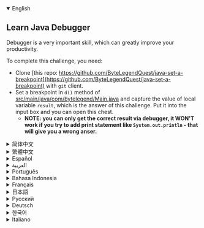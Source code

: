 <details open='true'>
<summary>English</summary>

## Learn Java Debugger

Debugger is a very important skill, which can greatly improve your productivity.

To complete this challenge, you need:

- Clone [this repo: https://github.com/ByteLegendQuest/java-set-a-breakpoint](https://github.com/ByteLegendQuest/java-set-a-breakpoint) with `git` client.
- Set a breakpoint in `d()` method of [src/main/java/com/bytelegend/Main.java](https://github.com/ByteLegendQuest/java-set-a-breakpoint/blob/main/src/main/java/com/bytelegend/Main.java) and capture the value of local variable `result`,
  which is the answer of this challenge. Put it into the input box and you can open this chest.
  - **NOTE: you can only get the correct result via debugger, it WON'T work if you try to add print statement like `System.out.println` - that will give you a wrong anser.**

</details>

<details>
<summary>简体中文</summary>

## 学习使用Java的<ruby>调试器<rt>Debugger</rt></ruby>

使用<ruby>调试器<rt>Debugger</rt></ruby>是非常重要的技能，能让你的开发过程如虎添翼。

要完成这个挑战，你需要：
- 使用`git`客户端Clone[这个仓库：https://github.com/ByteLegendQuest/java-set-a-breakpoint](https://github.com/ByteLegendQuest/java-set-a-breakpoint)。
  - 如果你直接访问GitHub有困难（如超时、报错、速度缓慢等），可以Clone我们在中国大陆的镜像`https://git.bytelegend.com/ByteLegendQuest/java-set-a-breakpoint`。
- 在[src/main/java/com/bytelegend/Main.java](https://github.com/ByteLegendQuest/java-set-a-breakpoint/blob/main/src/main/java/com/bytelegend/Main.java)中的`d()`方法中设置一个断点，捕捉局部变量`result`的值，它就是本题的答案，将其贴到输入框中即可打开宝箱。
  - **请注意，你一定要通过调试器才能获得正确的结果，如果试图添加`System.out.println`之类的打印语句会导致获得的结果不正确！！！**

</details>

<details>
<summary>繁體中文</summary>

學習 Java 調試器
-----------

調試器是一項非常重要的技能，它可以大大提高你的生產力。

要完成這一挑戰，您需要：

-   使用`git`客戶端克隆[此 repo：https://github.com/ByteLegendQuest/java-set-a-breakpoint](https://github.com/ByteLegendQuest/java-set-a-breakpoint) 。
-   在[src/main/java/com/bytelegend/Main.java](https://github.com/ByteLegendQuest/java-set-a-breakpoint/blob/main/src/main/java/com/bytelegend/Main.java)的`d()`方法中設置斷點並捕獲局部變量`result`的值，這就是本次挑戰的答案。把它放進輸入框，就可以打開這個寶箱了。
    -   **注意：您只能通過調試器獲得正確的結果，如果您嘗試添加像`System.out.println`這樣的打印語句，它將不起作用 - 這會給您一個錯誤的分析器。**
</details>

<details>
<summary>Español</summary>

Aprenda el depurador de Java
----------------------------

El depurador es una habilidad muy importante, que puede mejorar en gran medida su productividad.

Para completar este desafío, necesitas:

-   Clone [este repositorio: https://github.com/ByteLegendQuest/java-set-a-breakpoint](https://github.com/ByteLegendQuest/java-set-a-breakpoint) con el cliente `git` .
-   Establezca un punto de interrupción en el método `d()` de [src/main/java/com/bytelegend/Main.java](https://github.com/ByteLegendQuest/java-set-a-breakpoint/blob/main/src/main/java/com/bytelegend/Main.java) y capture el valor de la variable local `result` , que es la respuesta a este desafío. Póngalo en el cuadro de entrada y podrá abrir este cofre.
    -   **NOTA: solo puede obtener el resultado correcto a través del depurador, NO funcionará si intenta agregar una declaración de impresión como `System.out.println` , que le dará una respuesta incorrecta.**
</details>

<details>
<summary>العربية</summary>

تعلم جافا المصحح
----------------

يعد المصحح مهارة مهمة للغاية ، يمكن أن تحسن إنتاجيتك بشكل كبير.

لإكمال هذا التحدي ، أنت بحاجة إلى:

-   استنساخ [هذا الريبو: https://github.com/ByteLegendQuest/java-set-a-breakpoint](https://github.com/ByteLegendQuest/java-set-a-breakpoint) مع عميل `git` .
-   عيّن نقطة توقف في طريقة `d()` لـ [src / main / java / com / bytelegend / Main.java واحصل](https://github.com/ByteLegendQuest/java-set-a-breakpoint/blob/main/src/main/java/com/bytelegend/Main.java) على قيمة `result` المتغير المحلي ، وهي إجابة هذا التحدي. ضعه في صندوق الإدخال ويمكنك فتح هذا الصندوق.
    -   **ملاحظة: يمكنك فقط الحصول على النتيجة الصحيحة عبر مصحح الأخطاء ، ولن تعمل إذا حاولت إضافة عبارة طباعة مثل `System.out.println` - فهذا سيعطيك إجابة خاطئة.**
</details>

<details>
<summary>Português</summary>

Aprenda Java Debugger
---------------------

O depurador é uma habilidade muito importante, que pode melhorar muito sua produtividade.

Para completar este desafio, você precisa:

-   Clone [este repositório: https://github.com/ByteLegendQuest/java-set-a-breakpoint](https://github.com/ByteLegendQuest/java-set-a-breakpoint) com `git` client.
-   Defina um ponto de interrupção no método `d()` de [src/main/java/com/bytelegend/Main.java](https://github.com/ByteLegendQuest/java-set-a-breakpoint/blob/main/src/main/java/com/bytelegend/Main.java) e capture o valor da variável local `result` , que é a resposta deste desafio. Coloque-o na caixa de entrada e você pode abrir este baú.
    -   **NOTA: você só pode obter o resultado correto via depurador, não funcionará se você tentar adicionar uma declaração de impressão como `System.out.println` - isso lhe dará uma resposta errada.**
</details>

<details>
<summary>Bahasa Indonesia</summary>

Pelajari Java Debugger
----------------------

Debugger adalah keterampilan yang sangat penting, yang dapat sangat meningkatkan produktivitas Anda.

Untuk menyelesaikan tantangan ini, Anda perlu:

-   Kloning [repo ini: https://github.com/ByteLegendQuest/Java-set-a-breakpoint](https://github.com/ByteLegendQuest/java-set-a-breakpoint) dengan klien `git` .
-   Tetapkan breakpoint dalam metode `d()` dari [src/main/Java/com/bytelegend/Main.java](https://github.com/ByteLegendQuest/java-set-a-breakpoint/blob/main/src/main/java/com/bytelegend/Main.java) dan tangkap nilai variabel lokal `result` , yang merupakan jawaban dari tantangan ini. Masukkan ke dalam kotak input dan Anda dapat membuka peti ini.
    -   **CATATAN: Anda hanya bisa mendapatkan hasil yang benar melalui debugger, itu TIDAK AKAN berfungsi jika Anda mencoba menambahkan pernyataan cetak seperti `System.out.println` - yang akan memberi Anda jawaban yang salah.**
</details>

<details>
<summary>Français</summary>

Apprendre le débogueur Java
---------------------------

Le débogueur est une compétence très importante, qui peut grandement améliorer votre productivité.

Pour relever ce défi, il vous faut :

-   Clonez [ce référentiel : https://github.com/ByteLegendQuest/java-set-a-breakpoint](https://github.com/ByteLegendQuest/java-set-a-breakpoint) avec le client `git` .
-   Définissez un point d'arrêt dans la méthode `d()` de [src/main/java/com/bytelegend/Main.java](https://github.com/ByteLegendQuest/java-set-a-breakpoint/blob/main/src/main/java/com/bytelegend/Main.java) et capturez la valeur de la variable locale `result` , qui est la réponse à ce défi. Mettez-le dans la zone de saisie et vous pourrez ouvrir ce coffre.
    -   **REMARQUE : vous ne pouvez obtenir le résultat correct que via le débogueur, cela ne fonctionnera PAS si vous essayez d'ajouter une instruction d'impression telle que `System.out.println` - cela vous donnera une mauvaise réponse.**
</details>

<details>
<summary>日本語</summary>

Javaデバッガーを学ぶ
------------

デバッガーは非常に重要なスキルであり、生産性を大幅に向上させることができます。

このチャレンジを完了するには、次のものが必要です。

-   [このリポジトリのクローンを作成します：https：//github.com/ByteLegendQuest/java-set-a-breakpoint](https://github.com/ByteLegendQuest/java-set-a-breakpoint) `git` 。
-   [src / main / java / com / bytelegend / Main.java](https://github.com/ByteLegendQuest/java-set-a-breakpoint/blob/main/src/main/java/com/bytelegend/Main.java)の`d()`メソッドにブレークポイントを設定し、この課題の答えであるローカル変数`result`の値をキャプチャします。入力ボックスに入れると、このチェストを開くことができます。
    -   **注：正しい結果はデバッガーを介してのみ取得できます`System.out.println`のような印刷ステートメントを追加しようとすると機能しません。これにより、間違った回答が得られます。**
</details>

<details>
<summary>Русский</summary>

Изучите отладчик Java
---------------------

Отладчик — очень важный навык, который может значительно повысить вашу производительность.

Чтобы выполнить это задание, вам нужно:

-   Клонируйте [этот репозиторий: https://github.com/ByteLegendQuest/java-set-a-breakpoint](https://github.com/ByteLegendQuest/java-set-a-breakpoint) с помощью клиента `git` .
-   Установите точку останова в методе `d()` [файла src/main/java/com/bytelegend/Main.java](https://github.com/ByteLegendQuest/java-set-a-breakpoint/blob/main/src/main/java/com/bytelegend/Main.java) и зафиксируйте значение локальной переменной `result` , что является ответом на эту задачу. Поместите его в поле ввода, и вы сможете открыть этот сундук.
    -   **ПРИМЕЧАНИЕ: вы можете получить правильный результат только через отладчик, он НЕ будет работать, если вы попытаетесь добавить оператор печати, такой как `System.out.println` - это даст вам неправильный ответ.**
</details>

<details>
<summary>Deutsch</summary>

Lernen Sie den Java-Debugger
----------------------------

Debugger ist eine sehr wichtige Fähigkeit, die Ihre Produktivität erheblich verbessern kann.

Um diese Herausforderung abzuschließen, benötigen Sie:

-   Klonen [Sie dieses Repo: https://github.com/ByteLegendQuest/java-set-a-breakpoint](https://github.com/ByteLegendQuest/java-set-a-breakpoint) mit dem `git` -Client.
-   Setzen Sie einen Haltepunkt in der Methode `d()` von [src/main/java/com/bytelegend/Main.java](https://github.com/ByteLegendQuest/java-set-a-breakpoint/blob/main/src/main/java/com/bytelegend/Main.java) und erfassen Sie den Wert der lokalen Variablen `result` , was die Antwort auf diese Herausforderung ist. Legen Sie es in das Eingabefeld und Sie können diese Truhe öffnen.
    -   **HINWEIS: Sie können das korrekte Ergebnis nur über den Debugger erhalten. Es funktioniert NICHT, wenn Sie versuchen, eine Druckanweisung wie `System.out.println` hinzuzufügen - das gibt Ihnen eine falsche Antwort.**
</details>

<details>
<summary>한국어</summary>

자바 디버거 배우기
----------

디버거는 생산성을 크게 향상시킬 수 있는 매우 중요한 기술입니다.

이 챌린지를 완료하려면 다음이 필요합니다.

-   `git` 클라이언트를 사용하여 [https://github.com/ByteLegendQuest/java-set-a-breakpoint 리포지토리를 복제합니다](https://github.com/ByteLegendQuest/java-set-a-breakpoint) .
-   [src/main/java/com/bytelegend/Main.java](https://github.com/ByteLegendQuest/java-set-a-breakpoint/blob/main/src/main/java/com/bytelegend/Main.java) 의 `d()` 메서드에 중단점을 설정하고 이 문제의 답인 `result` 로컬 변수 값을 캡처합니다. 입력 상자에 넣으면 이 상자를 열 수 있습니다.
    -   **참고: 디버거를 통해서만 올바른 결과를 얻을 수 있습니다. `System.out.println` 과 같은 인쇄 문을 추가하려고 하면 작동하지 않습니다. 그러면 잘못된 anser가 표시됩니다.**
</details>

<details>
<summary>Italiano</summary>

Impara Java Debugger
--------------------

Il debugger è un'abilità molto importante, che può migliorare notevolmente la tua produttività.

Per completare questa sfida, hai bisogno di:

-   Clona [questo repository: https://github.com/ByteLegendQuest/java-set-a-breakpoint](https://github.com/ByteLegendQuest/java-set-a-breakpoint) con `git` client.
-   Imposta un punto di interruzione nel metodo `d()` di [src/main/java/com/bytelegend/Main.java](https://github.com/ByteLegendQuest/java-set-a-breakpoint/blob/main/src/main/java/com/bytelegend/Main.java) e cattura il valore della variabile locale `result` , che è la risposta a questa sfida. Mettilo nella casella di input e puoi aprire questo forziere.
    -   **NOTA: puoi ottenere il risultato corretto solo tramite il debugger, NON funzionerà se provi ad aggiungere un'istruzione print come `System.out.println` - che ti darà una risposta sbagliata.**
</details>
